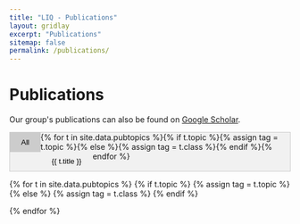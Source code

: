 ```yaml
---
title: "LIQ - Publications"
layout: gridlay
excerpt: "Publications"
sitemap: false
permalink: /publications/
---
```




# Publications

Our group's publications can also be found on [Google Scholar](https://scholar.google.be/citations?hl=en&user=vtzT0VAAAAAJ&view_op=list_works&sortby=pubdate).

<!--
Tabs adapted from an example at
  https://www.w3schools.com/howto/howto_js_tabs.asp
-->
<script>
function pubgroup(evt, group) {
  // Declare all variables
  var i, tabcontent, tablinks;

  // Get all elements with class="tabcontent" and hide them
  tabcontent = document.getElementsByClassName("tabcontent");
  for (i = 0; i < tabcontent.length; i++) {
    tabcontent[i].style.display = "none";
  }

  // Get all elements with class="tablinks" and remove the class "active"
  tablinks = document.getElementsByClassName("tablinks");
  for (i = 0; i < tablinks.length; i++) {
    tablinks[i].className = tablinks[i].className.replace(" active", "");
  }

  // Show the current tab, and add an "active" class to the button that opened the tab
  document.getElementById(group).style.display = "block";
  evt.currentTarget.className += " active";
}
</script>

<style>
/* Style the tab */
.tab {
  overflow: hidden;
  border: 1px solid #ccc;
  background-color: #f1f1f1;
}

/* Style the buttons that are used to open the tab content */
.tab button {
  background-color: inherit;
  float: left;
  border: none;
  outline: none;
  cursor: pointer;
  padding: 10px 20px;
  transition: 0.3s;
}

/* Change background color of buttons on hover */
.tab button:hover {
  background-color: #ddd;
}

/* Create an active/current tablink class */
.tab button.active {
  background-color: #ccc;
}

/* Style the tab content */
.tabcontent {
  display: none;
  padding: 6px 6px;
  border: 1px solid #ccc;
  border-top: none;
}

/* Remove article numbers */
ol {
  list-style-type: none;
}
</style>

<!-- Tab links -->
<div class="tab">
  <button class="tablinks active" onclick="pubgroup(event, 'all')">All</button>
  {% for t in site.data.pubtopics %}{% if t.topic %}{% assign tag = t.topic %}{% else %}{% assign tag = t.class %}{% endif %}<button class="tablinks" onclick="pubgroup(event, '{{ tag }}')">{{ t.title }}</button>{% endfor %}
</div>

<!-- Tab content -->
<div id="all" class="tabcontent">
  {% bibliography %}
</div>

{% for t in site.data.pubtopics %}
{% if t.topic %}
{% assign tag = t.topic %}
{% else %}
{% assign tag = t.class %}
{% endif %}
<div id="{{ tag }}" class="tabcontent">
  {% if t.topic %}
  {% bibliography --query @*[topic~={{ t.topic }}]* %}
  {% else %}
  {% bibliography --query @*[primaryclass^={{ t.class }} || eprint^={{ t.class }}]* %}
  {% endif %}
</div>
{% endfor %}

<script>document.getElementById("all").style.display = "block";</script>
